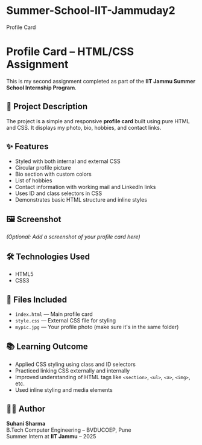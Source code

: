 # Summer-School-IIT-Jammuday2
Profile Card
# Profile Card – HTML/CSS Assignment

This is my second assignment completed as part of the **IIT Jammu Summer School Internship Program**.

## 📄 Project Description

The project is a simple and responsive **profile card** built using pure HTML and CSS. It displays my photo, bio, hobbies, and contact links.

## ✨ Features

- Styled with both internal and external CSS
- Circular profile picture
- Bio section with custom colors
- List of hobbies
- Contact information with working mail and LinkedIn links
- Uses ID and class selectors in CSS
- Demonstrates basic HTML structure and inline styles

## 🖼️ Screenshot
*(Optional: Add a screenshot of your profile card here)*

## 🛠️ Technologies Used

- HTML5
- CSS3

## 📁 Files Included

- `index.html` — Main profile card
- `style.css` — External CSS file for styling
- `mypic.jpg` — Your profile photo (make sure it's in the same folder)

## 📚 Learning Outcome

- Applied CSS styling using class and ID selectors
- Practiced linking CSS externally and internally
- Improved understanding of HTML tags like `<section>`, `<ul>`, `<a>`, `<img>`, etc.
- Used inline styling and media elements

## 👩‍💻 Author

**Suhani Sharma**  
B.Tech Computer Engineering – BVDUCOEP, Pune  
Summer Intern at **IIT Jammu** – 2025  
